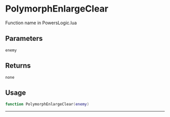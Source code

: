 # PolymorphEnlargeClear
Function name in PowersLogic.lua
## Parameters
`enemy`
## Returns
`none`
## Usage
```lua
function PolymorphEnlargeClear(enemy)
```
---
